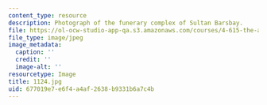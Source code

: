 ```yaml
---
content_type: resource
description: Photograph of the funerary complex of Sultan Barsbay.
file: https://ol-ocw-studio-app-qa.s3.amazonaws.com/courses/4-615-the-architecture-of-cairo-spring-2002/677019e7e6f4a4af2638b9331b6a7c4b_1124.jpg
file_type: image/jpeg
image_metadata:
  caption: ''
  credit: ''
  image-alt: ''
resourcetype: Image
title: 1124.jpg
uid: 677019e7-e6f4-a4af-2638-b9331b6a7c4b
---
```

